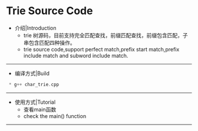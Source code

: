 Trie Source Code
===

* 介绍|Introduction  
  * trie 树源码，目前支持完全匹配查找，前缀匹配查找，前缀包含匹配，子串包含匹配四种操作。  
  * trie source code,support perfect match,prefix start match,prefix include match and subword include match. 

-------

* 编译方式|Build  
 ```cpp
  * g++ char_trie.cpp 
 ```
-------

* 使用方式|Tutorial  
  * 查看main函数  
  * check the main() function

-------
